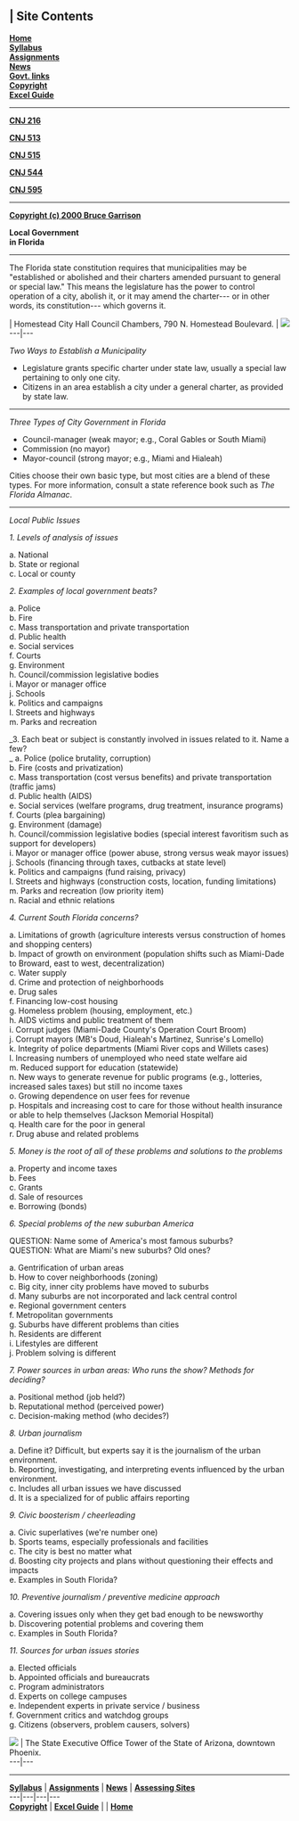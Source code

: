 | **Site Contents**  
---  
**[Home](index.htm)**  
[**Syllabus**](syllabus.htm)  
[**Assignments**](assign0.htm)  
[**News**](announce.htm)  
[**Govt. links**](links.htm)  
[**Copyright**](copyrite.htm)  
[**Excel Guide**](http://www.miami.edu/com/classes/cnj595/excel-1.htm)  
  
  
* * *

[**CNJ 216**](http://www.miami.edu/com/classes/cnj216/index.htm)

[**CNJ 513**](http://www.miami.edu/com/classes/cnj513/index.htm)

[**CNJ 515**](http://www.miami.edu/com/classes/cnj515/index.htm)

[**CNJ 544**](http://www.miami.edu/com/classes/cnj544/index.htm)

[**CNJ 595**](http://www.miami.edu/com/classes/cnj595/index.htm)

* * *

**[Copyright (c) 2000 Bruce Garrison](copyrite.htm)**

**Local Government  
in Florida**

* * *

The Florida state constitution requires that municipalities may be
"established or abolished and their charters amended pursuant to general or
special law." This means the legislature has the power to control operation of
a city, abolish it, or it may amend the charter--- or in other words, its
constitution--- which governs it.

| Homestead City Hall Council Chambers, 790 N. Homestead Boulevard. |
![](homestead-ch.jpg)  
---|---  
  
_Two Ways to Establish a Municipality_

  * Legislature grants specific charter under state law, usually a special law pertaining to only one city.
  * Citizens in an area establish a city under a general charter, as provided by state law.

* * *

_Three Types of City Government in Florida_

  * Council-manager (weak mayor; e.g., Coral Gables or South Miami)
  * Commission (no mayor)
  * Mayor-council (strong mayor; e.g., Miami and Hialeah)

Cities choose their own basic type, but most cities are a blend of these
types. For more information, consult a state reference book such as _The
Florida Almanac_.

* * *

_Local Public Issues_

_1\. Levels of analysis of issues_

a. National  
b. State or regional  
c. Local or county

_2\. Examples of local government beats?_

a. Police  
b. Fire  
c. Mass transportation and private transportation  
d. Public health  
e. Social services  
f. Courts  
g. Environment  
h. Council/commission legislative bodies  
i. Mayor or manager office  
j. Schools  
k. Politics and campaigns  
l. Streets and highways  
m. Parks and recreation

_3\. Each beat or subject is constantly involved in issues related to it. Name
a few?  
_ a. Police (police brutality, corruption)  
b. Fire (costs and privatization)  
c. Mass transportation (cost versus benefits) and private transportation
(traffic jams)  
d. Public health (AIDS)  
e. Social services (welfare programs, drug treatment, insurance programs)  
f. Courts (plea bargaining)  
g. Environment (damage)  
h. Council/commission legislative bodies (special interest favoritism such as
support for developers)  
i. Mayor or manager office (power abuse, strong versus weak mayor issues)  
j. Schools (financing through taxes, cutbacks at state level)  
k. Politics and campaigns (fund raising, privacy)  
l. Streets and highways (construction costs, location, funding limitations)  
m. Parks and recreation (low priority item)  
n. Racial and ethnic relations

_4\. Current South Florida concerns?_

a. Limitations of growth (agriculture interests versus construction of homes
and shopping centers)  
b. Impact of growth on environment (population shifts such as Miami-Dade to
Broward, east to west, decentralization)  
c. Water supply  
d. Crime and protection of neighborhoods  
e. Drug sales  
f. Financing low-cost housing  
g. Homeless problem (housing, employment, etc.)  
h. AIDS victims and public treatment of them  
i. Corrupt judges (Miami-Dade County's Operation Court Broom)  
j. Corrupt mayors (MB's Doud, Hialeah's Martinez, Sunrise's Lomello)  
k. Integrity of police departments (Miami River cops and Willets cases)  
l. Increasing numbers of unemployed who need state welfare aid  
m. Reduced support for education (statewide)  
n. New ways to generate revenue for public programs (e.g., lotteries,
increased sales taxes) but still no income taxes  
o. Growing dependence on user fees for revenue  
p. Hospitals and increasing cost to care for those without health insurance or
able to help themselves (Jackson Memorial Hospital)  
q. Health care for the poor in general  
r. Drug abuse and related problems

_5\. Money is the root of all of these problems and solutions to the problems_

a. Property and income taxes  
b. Fees  
c. Grants  
d. Sale of resources  
e. Borrowing (bonds)  

_6\. Special problems of the new suburban America_

QUESTION: Name some of America's most famous suburbs?  
QUESTION: What are Miami's new suburbs? Old ones?

a. Gentrification of urban areas  
b. How to cover neighborhoods (zoning)  
c. Big city, inner city problems have moved to suburbs  
d. Many suburbs are not incorporated and lack central control  
e. Regional government centers  
f. Metropolitan governments  
g. Suburbs have different problems than cities  
h. Residents are different  
i. Lifestyles are different  
j. Problem solving is different  

_7\. Power sources in urban areas: Who runs the show? Methods for deciding?_

a. Positional method (job held?)  
b. Reputational method (perceived power)  
c. Decision-making method (who decides?)

_8\. Urban journalism_

a. Define it? Difficult, but experts say it is the journalism of the urban
environment.  
b. Reporting, investigating, and interpreting events influenced by the urban
environment.  
c. Includes all urban issues we have discussed  
d. It is a specialized for of public affairs reporting

_9\. Civic boosterism / cheerleading_

a. Civic superlatives (we're number one)  
b. Sports teams, especially professionals and facilities  
c. The city is best no matter what  
d. Boosting city projects and plans without questioning their effects and
impacts  
e. Examples in South Florida?

_10\. Preventive journalism / preventive medicine approach_

a. Covering issues only when they get bad enough to be newsworthy  
b. Discovering potential problems and covering them  
c. Examples in South Florida?

_11\. Sources for urban issues stories_

a. Elected officials  
b. Appointed officials and bureaucrats  
c. Program administrators  
d. Experts on college campuses  
e. Independent experts in private service / business  
f. Government critics and watchdog groups  
g. Citizens (observers, problem causers, solvers)

![](arizona-ob.jpg) | The State Executive Office Tower of the State of
Arizona, downtown Phoenix.  
---|---  
  
* * *

[**Syllabus**](syllabus.htm) | [**Assignments**](assign0.htm) |
[**News**](announce.htm) | [**Assessing Sites**](webcrit.htm)  
---|---|---|---  
[**Copyright**](copyrite.htm) | [**Excel
Guide**](http://www.miami.edu/com/classes/cnj595/excel-1.htm) |  |
[**Home**](index.htm)

